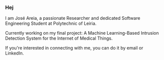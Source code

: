 ### Hej

I am José Areia, a passionate Researcher and dedicated Software Engineering Student at Polytechnic of Leiria.

Currently working on my final project: A Machine Learning-Based Intrusion Detection System for the Internet of Medical Things.

If you're interested in connecting with me, you can do it by email or LinkedIn.
